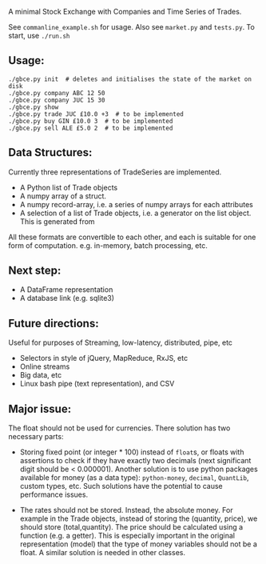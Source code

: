 A minimal Stock Exchange with Companies and Time Series of Trades.

See `commanline_example.sh` for usage.
Also see `market.py` and `tests.py`. To start, use `./run.sh`

## Usage:
```
./gbce.py init  # deletes and initialises the state of the market on disk
./gbce.py company ABC 12 50
./gbce.py company JUC 15 30
./gbce.py show
./gbce.py trade JUC £10.0 +3  # to be implemented
./gbce.py buy GIN £10.0 3  # to be implemented
./gbce.py sell ALE £5.0 2  # to be implemented
```

## Data Structures:
Currently three representations of TradeSeries are implemented.

* A Python list of Trade objects
* A numpy array of a struct. 
* A numpy record-array, i.e. a series of numpy arrays for each attributes
* A selection of a list of Trade objects, i.e. a generator on the list object. This is generated from 

All these formats are convertible to each other, and each is suitable for one form of computation. e.g. in-memory, batch processing, etc.

## Next step:
* A DataFrame representation
* A database link (e.g. sqlite3)

## Future directions:
 
Useful for purposes of Streaming, low-latency, distributed, pipe, etc

* Selectors in style of jQuery, MapReduce, RxJS, etc 
* Online streams
* Big data, etc
* Linux bash pipe (text representation), and CSV

## Major issue:
The float should not be used for currencies. There solution has two necessary parts:

* Storing fixed point (or integer * 100) instead of `float`s, or floats with assertions to check if they have exactly two decimals (next significant digit should be < 0.000001). Another solution is to use python packages available for money (as a data type): `python-money`, `decimal`, `QuantLib`, custom types, etc. Such solutions have the potential to cause performance issues.

* The rates should not be stored. Instead, the absolute money. For example in the Trade objects, instead of storing the (quantity, price), we should store (total,quantity). The price should be calculated using a function (e.g. a getter). This is especially important in the original representation (model) that the type of money variables should not be a float.
A similar solution is needed in other classes.
